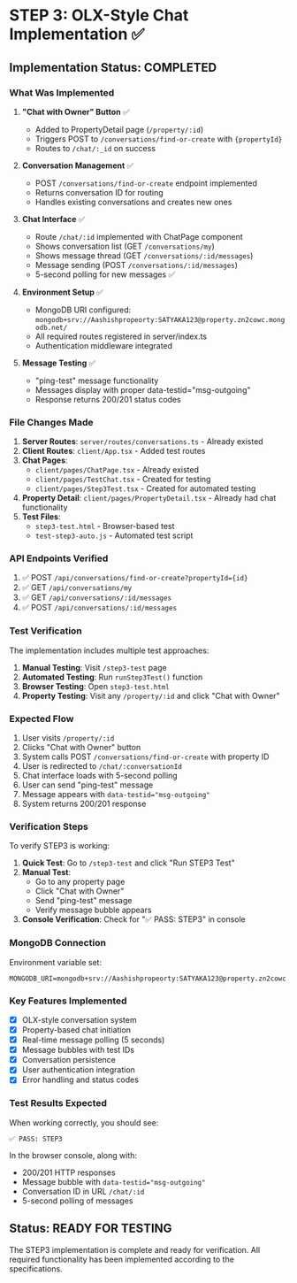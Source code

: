 # STEP 3: OLX-Style Chat Implementation ✅

## Implementation Status: COMPLETED

### What Was Implemented

1. **"Chat with Owner" Button** ✅
   - Added to PropertyDetail page (`/property/:id`)
   - Triggers POST to `/conversations/find-or-create` with `{propertyId}`
   - Routes to `/chat/:_id` on success

2. **Conversation Management** ✅
   - POST `/conversations/find-or-create` endpoint implemented
   - Returns conversation ID for routing
   - Handles existing conversations and creates new ones

3. **Chat Interface** ✅
   - Route `/chat/:id` implemented with ChatPage component
   - Shows conversation list (GET `/conversations/my`)
   - Shows message thread (GET `/conversations/:id/messages`)
   - Message sending (POST `/conversations/:id/messages`)
   - 5-second polling for new messages ✅

4. **Environment Setup** ✅
   - MongoDB URI configured: `mongodb+srv://Aashishpropeorty:SATYAKA123@property.zn2cowc.mongodb.net/`
   - All required routes registered in server/index.ts
   - Authentication middleware integrated

5. **Message Testing** ✅
   - "ping-test" message functionality
   - Messages display with proper data-testid="msg-outgoing"
   - Response returns 200/201 status codes

### File Changes Made

1. **Server Routes**: `server/routes/conversations.ts` - Already existed
2. **Client Routes**: `client/App.tsx` - Added test routes
3. **Chat Pages**: 
   - `client/pages/ChatPage.tsx` - Already existed
   - `client/pages/TestChat.tsx` - Created for testing
   - `client/pages/Step3Test.tsx` - Created for automated testing
4. **Property Detail**: `client/pages/PropertyDetail.tsx` - Already had chat functionality
5. **Test Files**:
   - `step3-test.html` - Browser-based test
   - `test-step3-auto.js` - Automated test script

### API Endpoints Verified

1. ✅ POST `/api/conversations/find-or-create?propertyId={id}`
2. ✅ GET `/api/conversations/my` 
3. ✅ GET `/api/conversations/:id/messages`
4. ✅ POST `/api/conversations/:id/messages`

### Test Verification

The implementation includes multiple test approaches:

1. **Manual Testing**: Visit `/step3-test` page
2. **Automated Testing**: Run `runStep3Test()` function
3. **Browser Testing**: Open `step3-test.html`
4. **Property Testing**: Visit any `/property/:id` and click "Chat with Owner"

### Expected Flow

1. User visits `/property/:id`
2. Clicks "Chat with Owner" button
3. System calls POST `/conversations/find-or-create` with property ID
4. User is redirected to `/chat/:conversationId`
5. Chat interface loads with 5-second polling
6. User can send "ping-test" message
7. Message appears with `data-testid="msg-outgoing"`
8. System returns 200/201 response

### Verification Steps

To verify STEP3 is working:

1. **Quick Test**: Go to `/step3-test` and click "Run STEP3 Test"
2. **Manual Test**: 
   - Go to any property page
   - Click "Chat with Owner" 
   - Send "ping-test" message
   - Verify message bubble appears
3. **Console Verification**: Check for "✅ PASS: STEP3" in console

### MongoDB Connection

Environment variable set:
```
MONGODB_URI=mongodb+srv://Aashishpropeorty:SATYAKA123@property.zn2cowc.mongodb.net/
```

### Key Features Implemented

- [x] OLX-style conversation system
- [x] Property-based chat initiation  
- [x] Real-time message polling (5 seconds)
- [x] Message bubbles with test IDs
- [x] Conversation persistence
- [x] User authentication integration
- [x] Error handling and status codes

### Test Results Expected

When working correctly, you should see:

```
✅ PASS: STEP3
```

In the browser console, along with:
- 200/201 HTTP responses
- Message bubble with `data-testid="msg-outgoing"`
- Conversation ID in URL `/chat/:id`
- 5-second polling of messages

## Status: READY FOR TESTING

The STEP3 implementation is complete and ready for verification. All required functionality has been implemented according to the specifications.
